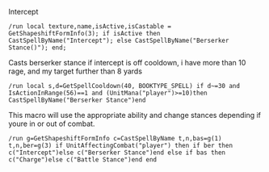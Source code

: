 Intercept
```
/run local texture,name,isActive,isCastable = GetShapeshiftFormInfo(3); if isActive then CastSpellByName("Intercept"); else CastSpellByName("Berserker Stance()"); end;
```
 

Casts berserker stance if intercept is off cooldown, i have more than 10 rage, and my target further than 8 yards
```
/run local s,d=GetSpellCooldown(40, BOOKTYPE_SPELL) if d~=30 and IsActionInRange(56)==1 and (UnitMana("player")>=10)then CastSpellByName("Berserker Stance")end
```
 

This macro will use the appropriate ability and change stances depending if youre in or out of combat.
```
/run g=GetShapeshiftFormInfo c=CastSpellByName t,n,bas=g(1) t,n,ber=g(3) if UnitAffectingCombat("player") then if ber then c("Intercept")else c("Berserker Stance")end else if bas then c("Charge")else c("Battle Stance")end end
```